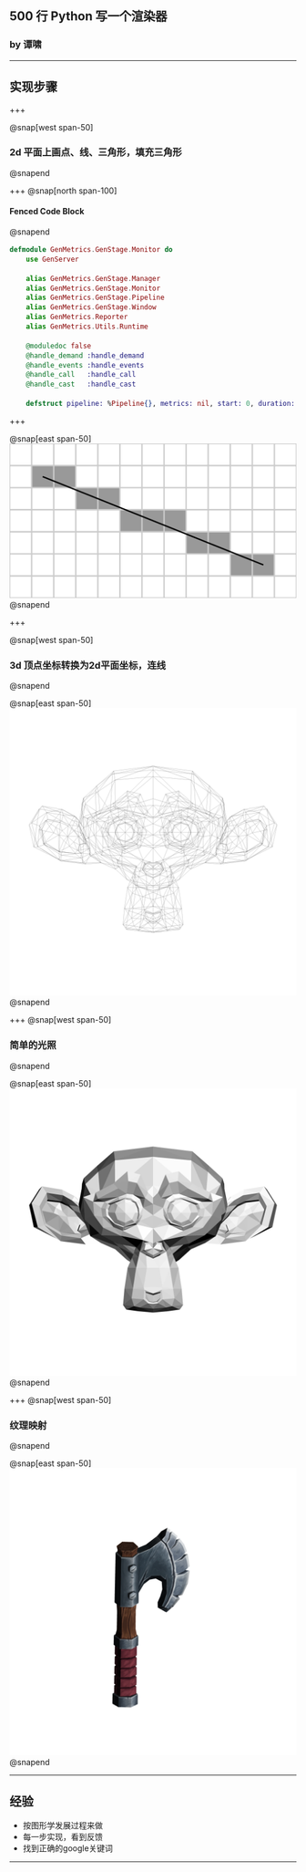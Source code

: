 ## 500 行 Python 写一个渲染器

### by 谭啸

---

## 实现步骤

+++

@snap[west span-50]
### 2d 平面上画点、线、三角形，填充三角形
@snapend


+++
@snap[north span-100]
#### Fenced Code Block
@snapend

```elixir
defmodule GenMetrics.GenStage.Monitor do
    use GenServer

    alias GenMetrics.GenStage.Manager
    alias GenMetrics.GenStage.Monitor
    alias GenMetrics.GenStage.Pipeline
    alias GenMetrics.GenStage.Window
    alias GenMetrics.Reporter
    alias GenMetrics.Utils.Runtime

    @moduledoc false
    @handle_demand :handle_demand
    @handle_events :handle_events
    @handle_call   :handle_call
    @handle_cast   :handle_cast

    defstruct pipeline: %Pipeline{}, metrics: nil, start: 0, duration: 0
```

+++

@snap[east span-50]
![](bresenham.png)
@snapend

+++

@snap[west span-50]
### 3d 顶点坐标转换为2d平面坐标，连线
@snapend



@snap[east span-50]
![](monkey_wireframe.png)
@snapend

+++
@snap[west span-50]
### 简单的光照
@snapend


@snap[east span-50]
![](monkey_zbuffer.png)
@snapend


+++
@snap[west span-50]
### 纹理映射
@snapend

@snap[east span-50]
![](axe.png)
@snapend

---

## 经验

* 按图形学发展过程来做
* 每一步实现，看到反馈
* 找到正确的google关键词

---
